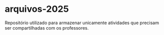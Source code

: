 # arquivos-2025

Repositório utilizado para armazenar unicamente atividades que precisam ser compartilhadas com os professores.
